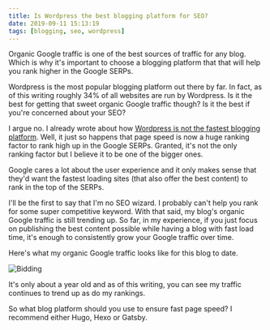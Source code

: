 ```yaml
---
title: Is Wordpress the best blogging platform for SEO?
date: 2019-09-11 15:13:19
tags: [blogging, seo, wordpress]
---
```


Organic Google traffic is one of the best sources of traffic for any blog. Which is why it's important to choose a blogging platform that that will help you rank higher in the Google SERPs.

Wordpress is the most popular blogging platform out there by far. In fact, as of this writing roughly 34% of all websites are run by Wordpress. Is it the best for getting that sweet organic Google traffic though? Is it the best if you're concerned about your SEO?

I argue no. I already wrote about how [Wordpress is not the fastest blogging platform](https://blog.stevelongoria.net/2019/08/24/is-wordpress-fastest-blogging-platform/). Well, it just so happens that page speed is now a huge ranking factor to rank high up in the Google SERPs. Granted, it's not the only ranking factor but I believe it to be one of the bigger ones. 

Google cares a lot about the user experience and it only makes sense that they'd want the fastest loading sites (that also offer the best content) to rank in the top of the SERPs.

I'll be the first to say that I'm no SEO wizard. I probably can't help you rank for some super competitive keyword. With that said, my blog's organic Google traffic is still trending up. So far, in my experience, if you just focus on publishing the best content possible while having a blog with fast load time, it's enough to consistently grow your Google traffic over time.

Here's what my organic Google traffic looks like for this blog to date. 

![Bidding](/content/searchconsole9-19.jpg)

It's only about a year old and as of this writing, you can see my traffic continues to trend up as do my rankings.

So what blog platform should you use to ensure fast page speed? I recommend either Hugo, Hexo or Gatsby.